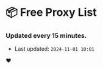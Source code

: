 # :package: Free Proxy List
### Updated every 15 minutes.

- Last updated: `2024-11-01 10:01`

:heart:
